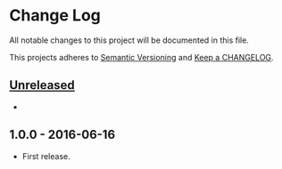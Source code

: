 # Change Log

All notable changes to this project will be documented in this file.

This projects adheres to [Semantic Versioning](http://semver.org/) and [Keep a CHANGELOG](http://keepachangelog.com/).

## [Unreleased][unreleased]
-

## 1.0.0 - 2016-06-16
- First release.

[unreleased]: https://github.com/wp-pay-gateways/ems-e-commerce/compare/1.0.0...
[1.0.1]: https://github.com/wp-pay-gateways/ems-e-commerce/compare/1.0.0...1.0.1
